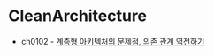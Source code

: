 # CleanArchitecture 

* ch0102 - [계층형 아키텍처의 문제점, 의존 관계 역전하기](https://github.com/eternalrecurrenceofthesame/CleanArchitecture/tree/main/ch0102)
